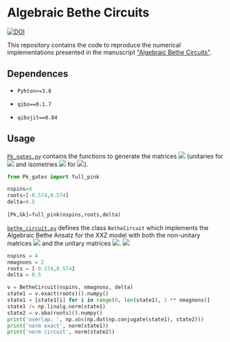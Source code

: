 # Algebraic Bethe Circuits
[![DOI](https://zenodo.org/badge/455221135.svg)](https://zenodo.org/badge/latestdoi/number)

This repository contains the code to reproduce the numerical implementations presented in the manuscript ["Algebraic Bethe Circuits"](https://arxiv.org/abs/2202.04673).


## Dependences

- `Pyhton>=3.8`

- `qibo==0.1.7`

- `qibojit==0.04`

## Usage
[`Pk_gates.py`](https://github.com/AlejandroSopena/Algebraic_Bethe_Circuits/blob/main/Pk_gates.py) contains the functions to generate the matrices <img src="https://render.githubusercontent.com/render/math?math=P_k"> (unitaries for <img src="https://render.githubusercontent.com/render/math?math=k<M"> and isometries <img src="https://render.githubusercontent.com/render/math?math=P_k|0\rangle"> for <img src="https://render.githubusercontent.com/render/math?math=k\geq M">).
```python
from Pk_gates import full_pink

nspins=4
roots=[-0.574,0.574]
delta=0.5
  
[Pk,Gk]=full_pink(nspins,roots,delta)
```

[`bethe_circuit.py`](https://github.com/AlejandroSopena/Algebraic-Bethe-Circuits/blob/main/bethe_circuit.py) defines the class `BetheCircuit` which implements the Algebraic Bethe Ansatz for the XXZ model with both the non-unitary matrices <img src="https://render.githubusercontent.com/render/math?math=R"> and the unitary matrices <img src="https://render.githubusercontent.com/render/math?math=P_k">. <img src="https://render.githubusercontent.com/render/math?math=$k\geq M$">
```python
nspins = 4
nmagnons = 2
roots = [-0.574,0.574]
delta = 0.5

v = BetheCircuit(nspins, nmagnons, delta)
state1 = v.exact(roots)().numpy()
state1 = [state1[i] for i in range(0, len(state1), 2 ** nmagnons)]
state1 /= np.linalg.norm(state1)
state2 = v.aba(roots)().numpy()
print('overlap: ', np.abs(np.dot(np.conjugate(state1), state2)))
print('norm exact', norm(state1))
print('norm circuit', norm(state2))
